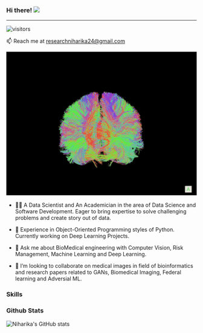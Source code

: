 ### Hi there! <img src="https://camo.githubusercontent.com/fb070d9f71a64edbafed08519130d75e7e0a0a69665d50d94ad095157f702e59/68747470733a2f2f6d656469612e67697068792e636f6d2f6d656469612f6d47634e6a736657416a593541455a4e77362f67697068792e676966" data-canonical-src="https://media.giphy.com/media/mGcNjsfWAjY5AEZNw6/giphy.gif" style="width: 50px; display: inline-block;" data-target="animated-image.originalImage"> 
________________________________________________________________________________________________________________________________________________
 ![visitors](https://visitor-badge.glitch.me/badge?page_id=page.id&left_color=black&right_color=blue) 
 
 📫 Reach me at researchniharika24@gmail.com
 
 <img height="380" width="1400" src="https://github.com/niharikatewari/niharikatewari/blob/main/brain.gif" style="max-width: 100%;" data-target="animated-image.originalImage">
 
- 👩‍🔬 A Data Scientist and An Academician in the area of Data Science and Software Development. Eager to bring expertise to solve challenging problems and create story out of data.

- 🌱 Experience in Object-Oriented Programming styles of Python. Currently working on Deep Learning Projects. 

- 💬 Ask me about BioMedical engineering with Computer Vision, Risk Management, Machine Learning and Deep Learning.

- 👯 I’m looking to collaborate on medical images in field of bioinformatics and research papers related to GANs, Biomedical Imaging, Federal learning and Adversial ML.

### Skills


### Github Stats

![Niharika's GitHub stats](https://github-readme-stats.vercel.app/api?username=niharikatewari&show_icons=true&theme=radical)


